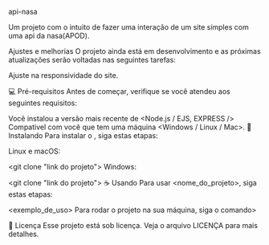 api-nasa

Um projeto com o intuito de fazer uma interação de um site simples com uma api da nasa(APOD).

Ajustes e melhorias
O projeto ainda está em desenvolvimento e as próximas atualizações serão voltadas nas seguintes tarefas:

 Ajuste na responsividade do site.
 
💻 Pré-requisitos
Antes de começar, verifique se você atendeu aos seguintes requisitos:

Você instalou a versão mais recente de <Node.js / EJS, EXPRESS />
Compativel com você que tem uma máquina <Windows / Linux / Mac>.
🚀 Instalando <api-nasa>
Para instalar o <api-nasa>, siga estas etapas:

Linux e macOS:

<git clone "link do projeto">
Windows:

<git clone "link do projeto">
☕ Usando <api-nasa>
Para usar <nome_do_projeto>, siga estas etapas:

<exemplo_de_uso>
Para rodar o projeto na sua máquina, siga o comando>

<npm run dev>

📝 Licença
Esse projeto está sob licença. Veja o arquivo LICENÇA para mais detalhes.
